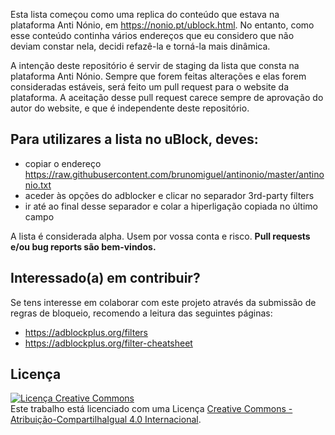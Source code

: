 Esta lista começou como uma replica do conteúdo que estava na plataforma Anti Nónio, em https://nonio.pt/ublock.html. No entanto, como esse conteúdo continha vários endereços que eu considero que não deviam constar nela, decidi refazê-la e torná-la mais dinâmica.

A intenção deste repositório é servir de staging da lista que consta na plataforma Anti Nónio. Sempre que forem feitas alterações e elas forem consideradas estáveis, será feito um pull request para o website da plataforma. A aceitação desse pull request carece sempre de aprovação do autor do website, e que é independente deste repositório.

## Para utilizares a lista no uBlock, deves:
* copiar o endereço https://raw.githubusercontent.com/brunomiguel/antinonio/master/antinonio.txt
* aceder às opções do adblocker e clicar no separador 3rd-party filters
* ir até ao final desse separador e colar a hiperligação copiada no último campo

A lista é considerada alpha. Usem por vossa conta e risco. **Pull requests e/ou bug reports são bem-vindos.**

## Interessado(a) em contribuir?
Se tens interesse em colaborar com este projeto através da submissão de regras de bloqueio, recomendo a leitura das seguintes páginas:
* https://adblockplus.org/filters
* https://adblockplus.org/filter-cheatsheet

## Licença
<a rel="license" href="http://creativecommons.org/licenses/by-sa/4.0/"><img alt="Licença Creative Commons" style="border-width:0" src="https://i.creativecommons.org/l/by-sa/4.0/88x31.png" /></a><br />Este trabalho está licenciado com uma Licença <a rel="license" href="http://creativecommons.org/licenses/by-sa/4.0/">Creative Commons - Atribuição-CompartilhaIgual 4.0 Internacional</a>.
